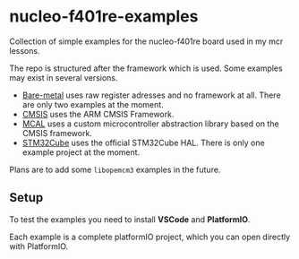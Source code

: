 # nucleo-f401re-examples
Collection of simple examples for the nucleo-f401re board used in my mcr lessons.

The repo is structured after the framework which is used. Some examples may exist in several versions.

- [Bare-metal](./Bare-metal/) uses raw register adresses and no framework at all. There are only two examples at the moment.
- [CMSIS](./CMSIS) uses the ARM CMSIS Framework. 
- [MCAL](./MCAL) uses a custom microcontroller abstraction library based on the CMSIS framework.
- [STM32Cube](./STM32Cube) uses the official STM32Cube HAL. There is only one example project at the moment. 

Plans are to add some `libopemcm3` examples in the future. 
 
## Setup

To test the examples you need to install **VSCode** and **PlatformIO**.

Each example is a complete platformIO project, which you can open directly with PlatformIO.

